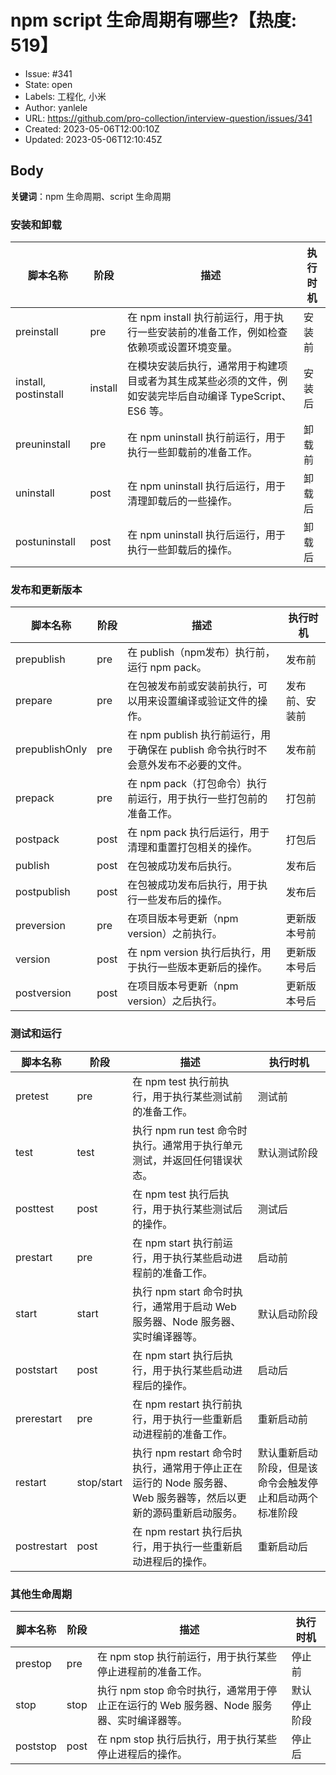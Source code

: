 # npm script 生命周期有哪些?【热度: 519】

- Issue: #341
- State: open
- Labels: 工程化, 小米
- Author: yanlele
- URL: https://github.com/pro-collection/interview-question/issues/341
- Created: 2023-05-06T12:00:10Z
- Updated: 2023-05-06T12:10:45Z

## Body

**关键词**：npm 生命周期、script 生命周期


### 安装和卸载

| 脚本名称           | 阶段           | 描述                                                                                                                                                   | 执行时机                                                  |
|-----------------|--------------|-------------------------------------------------------------------------------------------------------------------------------------------------------|-----------------------------------------------------------|
| preinstall      | pre           | 在 npm install 执行前运行，用于执行一些安装前的准备工作，例如检查依赖项或设置环境变量。                                                               | 安装前                                                     |
| install, postinstall  | install | 在模块安装后执行，通常用于构建项目或者为其生成某些必须的文件，例如安装完毕后自动编译 TypeScript、ES6 等。                                               | 安装后                                                     |
| preuninstall    | pre           | 在 npm uninstall 执行前运行，用于执行一些卸载前的准备工作。                                                                                            | 卸载前                                                     |
| uninstall       | post          | 在 npm uninstall 执行后运行，用于清理卸载后的一些操作。                                                                                                | 卸载后                                                     |
| postuninstall   | post          | 在 npm uninstall 执行后运行，用于执行一些卸载后的操作。                                                                                                | 卸载后                                                     |

### 发布和更新版本

| 脚本名称           | 阶段           | 描述                                                                                                                                                   | 执行时机                                                  |
|-----------------|--------------|-------------------------------------------------------------------------------------------------------------------------------------------------------|-----------------------------------------------------------|
| prepublish      | pre           | 在 publish（npm发布）执行前，运行 npm pack。                                                                                                           | 发布前                                                     |
| prepare         | pre           | 在包被发布前或安装前执行，可以用来设置编译或验证文件的操作。                                                                                        | 发布前、安装前                                             |
| prepublishOnly  | pre           | 在 npm publish 执行前运行，用于确保在 publish 命令执行时不会意外发布不必要的文件。                                                                  | 发布前                                                     |
| prepack         | pre           | 在 npm pack（打包命令）执行前运行，用于执行一些打包前的准备工作。                                                                                      | 打包前                                                     |
| postpack        | post          | 在 npm pack 执行后运行，用于清理和重置打包相关的操作。                                                                                                | 打包后                                                     |
| publish         | post          | 在包被成功发布后执行。                                                                                                                                 | 发布后                                                     |
| postpublish     | post          | 在包被成功发布后执行，用于执行一些发布后的操作。                                                                                                     | 发布后                                                     |
| preversion      | pre           | 在项目版本号更新（npm version）之前执行。                                                                                                             | 更新版本号前                                               |
| version         | post          | 在 npm version 执行后执行，用于执行一些版本更新后的操作。                                                                                              | 更新版本号后                                               |
| postversion     | post          | 在项目版本号更新（npm version）之后执行。                                                                                                             | 更新版本号后                                               |

### 测试和运行

| 脚本名称           | 阶段           | 描述                                                                                                                                                   | 执行时机                                                  |
|-----------------|--------------|-------------------------------------------------------------------------------------------------------------------------------------------------------|-----------------------------------------------------------|
| pretest         | pre           | 在 npm test 执行前执行，用于执行某些测试前的准备工作。                                                                                                | 测试前                                                     |
| test            | test         | 执行 npm run test 命令时执行。通常用于执行单元测试，并返回任何错误状态。                                                                               | 默认测试阶段                                               |
| posttest        | post          | 在 npm test 执行后执行，用于执行某些测试后的操作。                                                                                                    | 测试后                                                     |
| prestart        | pre           | 在 npm start 执行前运行，用于执行某些启动进程前的准备工作。                                                                                            | 启动前                                                     |
| start           | start        | 执行 npm start 命令时执行，通常用于启动 Web 服务器、Node 服务器、实时编译器等。                                                                        | 默认启动阶段                                               |
| poststart       | post          | 在 npm start 执行后执行，用于执行某些启动进程后的操作。                                                                                                | 启动后                                                     |
| prerestart      | pre           | 在 npm restart 执行前执行，用于执行一些重新启动进程前的准备工作。                                                                                      | 重新启动前                                                 |
| restart         | stop/start   | 执行 npm restart 命令时执行，通常用于停止正在运行的 Node 服务器、Web 服务器等，然后以更新的源码重新启动服务。                                      | 默认重新启动阶段，但是该命令会触发停止和启动两个标准阶段 |
| postrestart     | post          | 在 npm restart 执行后执行，用于执行一些重新启动进程后的操作。                                                                                          | 重新启动后                                                 |

### 其他生命周期

| 脚本名称           | 阶段           | 描述                                                                                                                                                   | 执行时机                                                  |
|-----------------|--------------|-------------------------------------------------------------------------------------------------------------------------------------------------------|-----------------------------------------------------------|
| prestop         | pre           | 在 npm stop 执行前运行，用于执行某些停止进程前的准备工作。                                                                                            | 停止前                                                     |
| stop            | stop         | 执行 npm stop 命令时执行，通常用于停止正在运行的 Web 服务器、Node 服务器、实时编译器等。                                                               | 默认停止阶段                                               |
| poststop        | post          | 在 npm stop 执行后执行，用于执行某些停止进程后的操作。                                                                                                 | 停止后                                                     |


